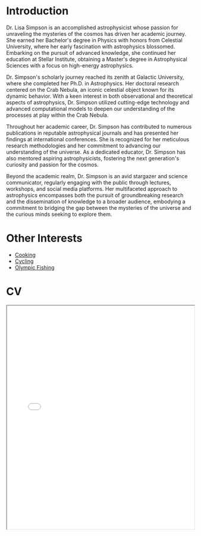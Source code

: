 # Introduction

Dr. Lisa Simpson is an accomplished astrophysicist whose passion for unraveling the mysteries of the cosmos has driven her academic journey. She earned her Bachelor's degree in Physics with honors from Celestial University, where her early fascination with astrophysics blossomed. Embarking on the pursuit of advanced knowledge, she continued her education at Stellar Institute, obtaining a Master's degree in Astrophysical Sciences with a focus on high-energy astrophysics.

Dr. Simpson's scholarly journey reached its zenith at Galactic University, where she completed her Ph.D. in Astrophysics. Her doctoral research centered on the Crab Nebula, an iconic celestial object known for its dynamic behavior. With a keen interest in both observational and theoretical aspects of astrophysics, Dr. Simpson utilized cutting-edge technology and advanced computational models to deepen our understanding of the processes at play within the Crab Nebula.

Throughout her academic career, Dr. Simpson has contributed to numerous publications in reputable astrophysical journals and has presented her findings at international conferences. She is recognized for her meticulous research methodologies and her commitment to advancing our understanding of the universe. As a dedicated educator, Dr. Simpson has also mentored aspiring astrophysicists, fostering the next generation's curiosity and passion for the cosmos.

Beyond the academic realm, Dr. Simpson is an avid stargazer and science communicator, regularly engaging with the public through lectures, workshops, and social media platforms. Her multifaceted approach to astrophysics encompasses both the pursuit of groundbreaking research and the dissemination of knowledge to a broader audience, embodying a commitment to bridging the gap between the mysteries of the universe and the curious minds seeking to explore them.

# Other Interests

- [Cooking](./cooking.md)
- [Cycling](./cycling.md)
- [Olympic Fishing](./fishing.md)


# CV

<!-- How to embed a PDF -->
<iframe width="100%" height="600" src="./media/SWE_Resume_Template.pdf">